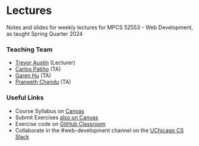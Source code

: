 # Lectures
Notes and slides for weekly lectures for MPCS 52553 - Web Development, as taught
Spring Quarter 2024

### Teaching Team
- [Trevor Austin](mailto:trevoraustin@cs.uchicago.edu) (Lecturer)
- [Carlos Patiño](mailto:cpatinoc@uchicago.edu) (TA)
- [Garen Hu](mailto:zihanhu2@uchicago.edu) (TA)
- [Praneeth Chandu](mailto:praneeth@uchicago.edu) (TA)

### Useful Links
- Course Syllabus on [Canvas](https://canvas.uchicago.edu/courses/57047)
- Submit Exercises [also on Canvas](https://canvas.uchicago.edu/courses/57047/assignments)
- Exercise code on [GitHub Classroom](https://classroom.github.com/classrooms/97002355-uchicagowebdev-spring-2024/)
- Collaborate in the #web-development channel on the [UChicago CS Slack](https://join.slack.com/t/cs-uchicago/shared_invite/zt-2fbxbg9g2-XcXiT6S7gcgMjIRMQblZSw)

